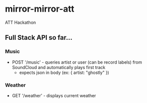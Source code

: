 # mirror-mirror-att
ATT Hackathon


## Full Stack API so far...
### Music
+ POST '/music' - queries artist or user (can be record labels) from SoundCloud and automatically plays first track
  + expects json in body (ex: { artist: "ghostly" })

### Weather
+ GET '/weather' - displays current weather

